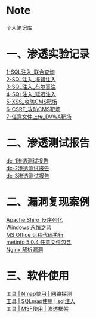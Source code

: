 # Note
个人笔记库

# 一、渗透实验记录
[1-SQL注入_联合查询](https://github.com/RainbowSea-MaiDang/Note/blob/main/ExperimentNode/SQL%E6%B3%A8%E5%85%A5/1-SQL%E6%B3%A8%E5%85%A5_%E8%81%94%E5%90%88%E6%9F%A5%E8%AF%A2.md)<br/>
[2-SQL注入_报错注入](https://github.com/RainbowSea-MaiDang/Note/blob/main/ExperimentNode/SQL%E6%B3%A8%E5%85%A5/2-SQL%E6%B3%A8%E5%85%A5_%E6%8A%A5%E9%94%99%E6%B3%A8%E5%85%A5.md)<br/>
[3-SQL注入_布尔盲注](https://github.com/RainbowSea-MaiDang/Note/blob/main/ExperimentNode/SQL%E6%B3%A8%E5%85%A5/3-SQL%E6%B3%A8%E5%85%A5_%E5%B8%83%E5%B0%94%E7%9B%B2%E6%B3%A8.md)<br/>
[4-SQL注入_延迟注入](https://github.com/RainbowSea-MaiDang/Note/blob/main/ExperimentNode/SQL%E6%B3%A8%E5%85%A5/4-SQL%E6%B3%A8%E5%85%A5_%E5%BB%B6%E8%BF%9F%E6%B3%A8%E5%85%A5.md)<br/>
[5-XSS_攻防CMS靶场](https://github.com/RainbowSea-MaiDang/Note/blob/main/ExperimentNode/1-XSS_%E6%94%BB%E9%98%B2CMS%E9%9D%B6%E5%9C%BA.md)<br/>
[6-CSRF_攻防CMS靶场](https://github.com/RainbowSea-MaiDang/Note/blob/main/ExperimentNode/1-CSRF_%E6%94%BB%E9%98%B2CMS%E9%9D%B6%E5%9C%BA.md)<br/>
[7-任意文件上传_DVWA靶场](https://github.com/RainbowSea-MaiDang/Note/blob/main/ExperimentNode/1-%E4%BB%BB%E6%84%8F%E6%96%87%E4%BB%B6%E4%B8%8A%E4%BC%A0_DVWA%E9%9D%B6%E5%9C%BA.md)<br/>

# 二、渗透测试报告
[dc-1渗透测试报告](https://github.com/RainbowSea-MaiDang/Note/blob/main/ExperimentNode/dc-1%E6%B8%97%E9%80%8F%E6%B5%8B%E8%AF%95%E6%8A%A5%E5%91%8A.md)<br/>
[dc-2渗透测试报告](https://github.com/RainbowSea-MaiDang/Note/blob/main/ExperimentNode/dc-2%E6%B8%97%E9%80%8F%E6%B5%8B%E8%AF%95%E6%8A%A5%E5%91%8A.md)<br/>
[dc-3渗透测试报告](https://github.com/RainbowSea-MaiDang/Note/blob/main/ExperimentNode/DC-3%E6%B8%97%E9%80%8F%E6%B5%8B%E8%AF%95%E6%8A%A5%E5%91%8A.md)<br/>

# 二、漏洞复现案例
[Apache Shiro_反序列化](https://github.com/RainbowSea-MaiDang/Note/blob/main/ExperimentNode/Apache%20Shiro%20%E5%8F%8D%E5%BA%8F%E5%88%97%E5%8C%96.md)<br/>
[Windows 永恒之蓝](https://github.com/RainbowSea-MaiDang/Note/blob/main/ExperimentNode/%E6%B0%B8%E6%81%92%E4%B9%8B%E8%93%9D.md)<br/>
[MS Office 远程代码执行](https://github.com/RainbowSea-MaiDang/Note/blob/main/ExperimentNode/office%E6%BC%8F%E6%B4%9E.md)<br/>
[metinfo 5.0.4 任意文件包含](https://github.com/RainbowSea-MaiDang/Note/blob/main/ExperimentNode/metinfo%205.0.4%20%E4%BB%BB%E6%84%8F%E6%96%87%E4%BB%B6%E5%8C%85%E5%90%AB.md)<br/>
[Nginx 解析漏洞](https://github.com/RainbowSea-MaiDang/Note/blob/main/ExperimentNode/Nginx%E8%A7%A3%E6%9E%90%E6%BC%8F%E6%B4%9E.md)<br/>

# 三、软件使用
[工具 | Nmap使用 | 网络探测](https://github.com/RainbowSea-MaiDang/Note/blob/main/PenetrationNote/%E5%B7%A5%E5%85%B7Nmap.md)<br/>
[工具 | SQLmap使用 | sql注入](https://github.com/RainbowSea-MaiDang/Note/blob/main/PenetrationNote/%E5%B7%A5%E5%85%B7SQLmap.md)<br/>
[工具 | MSF使用 | 渗透框架](https://github.com/RainbowSea-MaiDang/Note/blob/main/PenetrationNote/%E5%B7%A5%E5%85%B7MSF.md)<br/>




